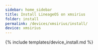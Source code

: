 ```yaml
---
sidebar: home_sidebar
title: Install LineageOS on xmsirius
folder: install
permalink: /devices/xmsirius/install/
device: xmsirius
---
```

{% include templates/device_install.md %}

